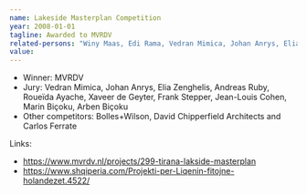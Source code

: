 ```yaml
---
name: Lakeside Masterplan Competition
year: 2008-01-01
tagline: Awarded to MVRDV
related-persons: "Winy Maas, Edi Rama, Vedran Mimica, Johan Anrys, Elia Zenghelis, Andreas Ruby, Roueïda Ayache, Xaveer de Geyter, Frank Stepper, Jean-Louis Cohen, Marin Biçoku, Arben Biçoku, Gener2"
value:
---
```

* Winner: MVRDV
* Jury: Vedran Mimica, Johan Anrys, Elia Zenghelis, Andreas Ruby, Roueïda Ayache, Xaveer de Geyter, Frank Stepper, Jean-Louis Cohen, Marin Biçoku, Arben Biçoku
* Other competitors: Bolles+Wilson, David Chipperfield Architects and Carlos Ferrate


Links:
* <https://www.mvrdv.nl/projects/299-tirana-lakside-masterplan>
* <https://www.shqiperia.com/Projekti-per-Liqenin-fitojne-holandezet.4522/>
